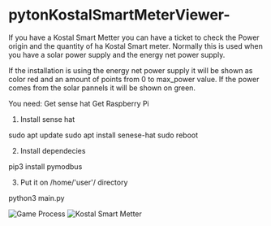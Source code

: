 # pytonKostalSmartMeterViewer-

If you have a Kostal Smart Metter you can have a ticket to check the Power origin and the quantity of ha Kostal Smart meter.
Normally this is used when you have a solar power supply and the energy net power supply. 

If the installation is using the energy net power supply it will be shown as color red and an amount of points from 0 to max_power value.
If the power comes from the solar pannels it will be shown on green. 

You need: 
Get sense hat
Get Raspberry Pi 


1. Install sense hat

sudo apt update
sudo apt install senese-hat
sudo reboot

2. Install   dependecies

pip3 install pymodbus

3. Put it on  /home/'user'/    directory

python3 main.py

![Game Process](https://github.com/sodapop/pytonKostalSmartMeterViewer-/blob/master/funcionamiento.gif)
![Kostal Smart Metter](https://github.com/sodapop/pytonKostalSmartMeterViewer-/blob/master/vatimetro.jpg.jpg)
